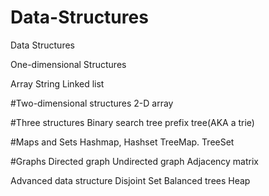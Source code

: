 # Data-Structures
Data Structures

<p>One-dimensional Structures

<l>Array</l>
<l>String</l>
<l>Linked list</p>


#Two-dimensional structures
2-D array

#Three structures
Binary search tree
prefix tree(AKA a trie)


#Maps and Sets
Hashmap, Hashset
TreeMap. TreeSet

#Graphs
Directed graph
Undirected graph
Adjacency matrix


Advanced data structure
Disjoint Set
Balanced trees
Heap
